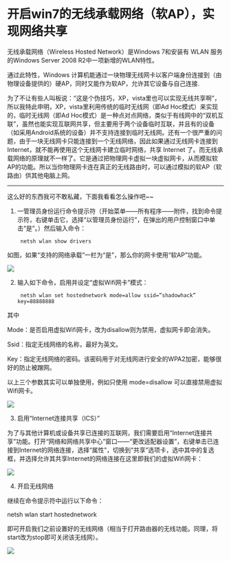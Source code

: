 开启win7的无线承载网络（软AP），实现网络共享
============================================

无线承载网络（Wireless Hosted Network）是Windows 7和安装有 WLAN 服务的Windows Server 2008 R2中一项新增的WLAN特性。

通过此特性，Windows 计算机能通过一块物理无线网卡以客户端身份连接到（由物理设备提供的）硬AP，同时又能作为软AP，允许其它设备与自己连接.

为了不让有些人叫板说：“这是个伪技巧，XP，vista里也可以实现无线共享啊”，所以我特此申明，XP，vista里利用传统的临时无线网（即Ad Hoc模式）来实现的，临时无线网（即Ad Hoc模式）是一种点对点网络，类似于有线网中的“双机互联”，虽然也能实现互联网共享，但主要用于两个设备临时互联，并且有的设备（如采用Android系统的设备）并不支持连接到临时无线网。还有一个很严重的问题，由于一块无线网卡只能连接到一个无线网络，因此如果通过无线网卡连接到 Internet，就不能再使用这个无线网卡建立临时网络，共享 Internet 了。而无线承载网络的原理就不一样了。它是通过把物理网卡虚拟一块虚拟网卡，从而模拟软AP的功能。所以当你物理网卡连在真正的无线路由时，可以通过模拟的软AP（软路由）供其他电脑上网。

---

这么好的东西我可不敢私藏，下面我看看怎么操作吧~~

1. 一管理员身份运行命令提示符（开始菜单——所有程序——附件，找到命令提示符，右键单击它，选择“以管理员身份运行”，在弹出的用户控制窗口中单击“是”。）然后输入命令：

	    netsh wlan show drivers

  如图，如果“支持的网络承载”一栏为“是”，那么你的网卡使用“软AP”功能。

  ![](http://biang.io/biangpic/blog/00e9ad89f47d08be77efbdc4cda9e9b7.png)

2. 输入如下命令，启用并设定“虚拟Wifi网卡”模式：


		netsh wlan set hostednetwork mode=allow ssid=”shadowhack” key=88888888

  其中
  
  Mode：是否启用虚拟Wifi网卡，改为disallow则为禁用，虚拟网卡即会消失。
  
  Ssid：指定无线网络的名称，最好为英文。
  
  Key：指定无线网络的密码。该密码用于对无线网进行安全的WPA2加密，能够很好的防止被蹭网。
  
  以上三个参数其实可以单独使用，例如只使用 mode=disallow 可以直接禁用虚拟Wifi网卡。
  
  ![](http://biang.io/biangpic/blog/8821c7f40982aead4a92eba856666277.png)

3. 启用“Internet连接共享（ICS）”

  为了与其他计算机或设备共享已连接的互联网，我们需要启用“Internet连接共享”功能。打开“网络和网络共享中心”窗口——“更改适配器设置”，右键单击已连接到Internet的网络连接，选择“属性”，切换到“共享”选项卡，选中其中的复选框，并选择允许其共享Internet的网络连接在这里即我们的虚拟Wifi网卡：

  ![](http://biang.io/biangpic/blog/36a9ba466223c5d23fff3ec426516f2b.png)

4. 开启无线网络

  继续在命令提示符中运行以下命令：
  
  netsh wlan start hostednetwork

  即可开启我们之前设置好的无线网络（相当于打开路由器的无线功能。同理，将start改为stop即可关闭该无线网）。

  ![](http://biang.io/biangpic/blog/fde6a34a2eda38e9b9d802455d485001.png)
